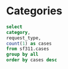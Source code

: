 # Categories

```sql categories
select 
category,
request_type,
count(1) as cases
from sf311.cases
group by all
order by cases desc
```

<DataTable data={categories} search=true rows=25>
    <Column id=category/>
    <Column id=request_type wrap=true/>
    <Column id=cases contentType=colorscale/>
</DataTable>



